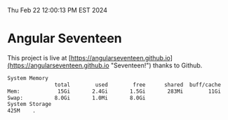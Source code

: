 Thu Feb 22 12:00:13 PM EST 2024

# Angular Seventeen


This project is live at [https://angularseventeen.github.io](https://angularseventeen.github.io "Seventeen!") thanks to Github.

```bash
System Memory
               total        used        free      shared  buff/cache   available
Mem:            15Gi       2.4Gi       1.5Gi       283Mi        11Gi        12Gi
Swap:          8.0Gi       1.0Mi       8.0Gi
System Storage
425M	.
